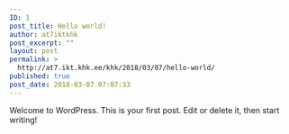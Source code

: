 ```yaml
---
ID: 1
post_title: Hello world!
author: at7iktkhk
post_excerpt: ""
layout: post
permalink: >
  http://at7.ikt.khk.ee/khk/2018/03/07/hello-world/
published: true
post_date: 2018-03-07 07:07:33
---
```

Welcome to WordPress. This is your first post. Edit or delete it, then start writing!